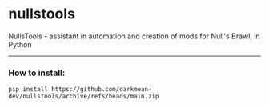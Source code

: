 # nullstools
NullsTools - assistant in automation and creation of mods for Null's Brawl, in Python
___
### How to install:
```commandline
pip install https://github.com/darkmean-dev/nullstools/archive/refs/heads/main.zip
```